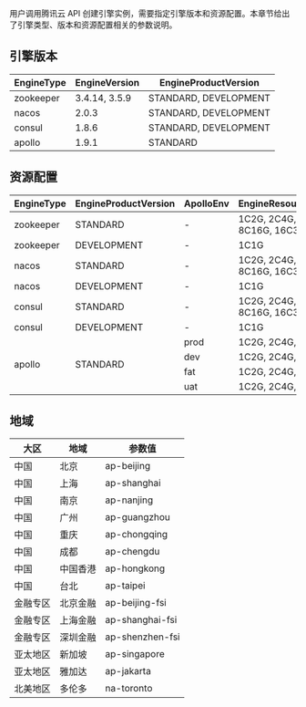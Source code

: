 用户调用腾讯云 API 创建引擎实例，需要指定引擎版本和资源配置。本章节给出了引擎类型、版本和资源配置相关的参数说明。

## 引擎版本

| EngineType | EngineVersion | EngineProductVersion  |
| ---------- | ------------- | --------------------- |
| zookeeper  | 3.4.14, 3.5.9 | STANDARD, DEVELOPMENT |
| nacos      | 2.0.3         | STANDARD, DEVELOPMENT |
| consul     | 1.8.6         | STANDARD, DEVELOPMENT |
| apollo     | 1.9.1         | STANDARD              | 

## 资源配置

<table>
<thead>
<tr>
<th>EngineType</th>
<th>EngineProductVersion</th>
<th>ApolloEnv</th>
<th>EngineResourceSpec</th>
<th>EngineNodeNum</th>
</tr>
</thead>
<tbody><tr>
<td>zookeeper</td>
<td>STANDARD</td>
<td>-</td>
<td>1C2G, 2C4G, 4C8G, 8C16G, 16C32G</td>
<td>3, 5, 7</td>
</tr>
<tr>
<td>zookeeper</td>
<td>DEVELOPMENT</td>
<td>-</td>
<td>1C1G</td>
<td>1</td>
</tr>
<tr>
<td>nacos</td>
<td>STANDARD</td>
<td>-</td>
<td>1C2G, 2C4G, 4C8G, 8C16G, 16C32G</td>
<td>3, 5, 7</td>
</tr>
<tr>
<td>nacos</td>
<td>DEVELOPMENT</td>
<td>-</td>
<td>1C1G</td>
<td>1</td>
</tr>
<tr>
<td>consul</td>
<td>STANDARD</td>
<td>-</td>
<td>1C2G, 2C4G, 4C8G, 8C16G, 16C32G</td>
<td>3, 5, 7</td>
</tr>
<tr>
<td>consul</td>
<td>DEVELOPMENT</td>
<td>-</td>
<td>1C1G</td>
<td>1</td>
</tr>
<tr>
<td rowspan="4">apollo</td>
<td rowspan="4">STANDARD</td>
<td>prod</td>
<td>1C2G, 2C4G, 4C8G</td>
<td>2, 3, 4, 5</td>
</tr>
<tr>
<td>dev</td>
<td>1C2G, 2C4G, 4C8G</td>
<td>1, 2, 3, 4, 5</td>
</tr>
<tr>
<td>fat</td>
<td>1C2G, 2C4G, 4C8G</td>
<td>1, 2, 3, 4, 5</td>
</tr>
<tr>
<td>uat</td>
<td>1C2G, 2C4G, 4C8G</td>
<td>1, 2, 3, 4, 5</td>
</tr>
</tbody></table>

## 地域

| 大区 | 地域 | 参数值 |
| -- | -- | -- |
| 中国 | 北京 | ap-beijing |
| 中国 | 上海 | ap-shanghai |
| 中国 | 南京 | ap-nanjing |
| 中国 | 广州 | ap-guangzhou |
| 中国 | 重庆 | ap-chongqing |
| 中国 | 成都 | ap-chengdu |
| 中国 | 中国香港 | ap-hongkong |
| 中国 | 台北 | ap-taipei |
| 金融专区 | 北京金融 | ap-beijing-fsi |
| 金融专区 | 上海金融 | ap-shanghai-fsi |
| 金融专区 | 深圳金融 | ap-shenzhen-fsi |
| 亚太地区 | 新加坡 | ap-singapore |
| 亚太地区 | 雅加达 | ap-jakarta |
| 北美地区 | 多伦多 | na-toronto |
